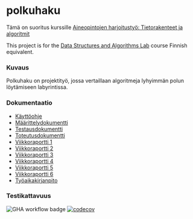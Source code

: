 # polkuhaku
Tämä on suoritus kurssille [Aineopintojen harjoitustyö: Tietorakenteet ja algoritmit](https://studies.helsinki.fi/opintotarjonta/cu/hy-CU-118025627-2021-08-01/TKT20010/Aineopintojen_harjoitusty%C3%B6_Tietorakenteet_ja_algoritmit)

This project is for the [Data Structures and Algorithms Lab](https://studies.helsinki.fi/opintotarjonta/cu/hy-CU-128551082-2021-08-01/BSCS2012/Datastructures_and_Algorithms_Lab) course Finnish equivalent.

### Kuvaus
Polkuhaku on projektityö, jossa vertaillaan algoritmeja lyhyimmän polun löytämiseen labyrintissa.

### Dokumentaatio
- [Käyttöohje](https://github.com/heliparv/polkuhaku/blob/main/Dokumentaatio/Kayttoohje.md)
- [Määrittelydokumentti](https://github.com/heliparv/polkuhaku/blob/main/Dokumentaatio/Maarittelydokumentti.md)
- [Testausdokumentti](https://github.com/heliparv/polkuhaku/blob/main/Dokumentaatio/Testausdokumentti.md)
- [Toteutusdokumentti](https://github.com/heliparv/polkuhaku/blob/main/Dokumentaatio/Toteutusdokumentti.md)
- [Viikkoraportti 1](https://github.com/heliparv/polkuhaku/blob/main/Dokumentaatio/Viikkoraportti1.md)
- [Viikkoraportti 2](https://github.com/heliparv/polkuhaku/blob/main/Dokumentaatio/viikkoraportti2.md)
- [Viikkoraportti 3](https://github.com/heliparv/polkuhaku/blob/main/Dokumentaatio/viikkoraportti3.md)
- [Viikkoraportti 4](https://github.com/heliparv/polkuhaku/blob/main/Dokumentaatio/viikkoraportti4.md)
- [Viikkoraportti 5](https://github.com/heliparv/polkuhaku/blob/main/Dokumentaatio/viikkoraportti5.md)
- [Viikkoraportti 6](https://github.com/heliparv/polkuhaku/blob/main/Dokumentaatio/viikkoraportti6.md)
- [Työaikakirjanpito](https://github.com/heliparv/polkuhaku/blob/main/Dokumentaatio/tyoaikakirjanpito.md)

### Testikattavuus
![GHA workflow badge](https://github.com/heliparv/polkuhaku/workflows/CI/badge.svg)
[![codecov](https://codecov.io/gh/heliparv/polkuhaku/branch/main/graph/badge.svg?token=W1CWXGM2BY)](https://codecov.io/gh/heliparv/polkuhaku)
